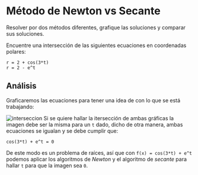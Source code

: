 # Método de Newton vs Secante

Resolver por dos métodos diferentes, grafique las soluciones y comparar sus soluciones.

Encuentre una intersección de las siguientes ecuaciones en coordenadas polares:

```
r = 2 + cos(3*t)
r = 2 - e^t
```

## Análisis

Graficaremos las ecuaciones para tener una idea de con lo que se está trabajando:

![interseccion](intersection.png)
Si se quiere hallar la itersección de ambas gráficas la imagen debe ser la misma para un `t` dado, dicho de otra manera, ambas ecuaciones se igualan y se debe cumplir que:

```
cos(3*t) + e^t = 0
```

De este modo es un problema de raíces, así que con `f(x) = cos(3*t) + e^t` podemos aplicar los algoritmos de *Newton* y el algoritmo de *secante* para hallar `t` para que la imagen sea `0`.
